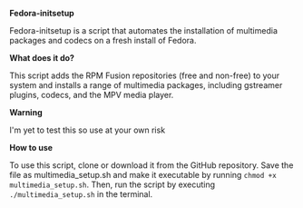**Fedora-initsetup**

Fedora-initsetup is a script that automates the installation of multimedia packages and codecs on a fresh install of Fedora.

**What does it do?**

This script adds the RPM Fusion repositories (free and non-free) to your system and installs a range of multimedia packages, including gstreamer plugins, codecs, and the MPV media player.

**Warning**

I'm yet to test this so use at your own risk

**How to use**

To use this script, clone or download it from the GitHub repository. Save the file as multimedia_setup.sh and make it executable by running `chmod +x multimedia_setup.sh`. Then, run the script by executing `./multimedia_setup.sh` in the terminal.
